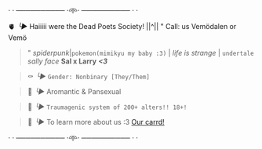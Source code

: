 · · ────────── ·𖥸· ────────── · ·

:anatomical_heart:
   *╰►* Haiiiii were the Dead Poets Society! ||^|| " Call: us Vemödalen or Vemö
   >   " *spiderpunk*|`pokemon(mimikyu my baby :3)` | *life is strange* | `undertale`  *sally face* **Sal x Larry** ***<3***

> :coffin:
   *╰►* `Gender: Nonbinary [They/Them]`
	 
> :guitar:
   *╰►* Aromantic & Pansexual

> :black_heart:
   *╰►* `Traumagenic system of 200+ alters!! 18+!`

> :mushroom: 
   *╰►*  To learn more about us :3
[Our carrd!](https://deadpoetssocietyexe.carrd.co/)

· · ────────── ·𖥸· ────────── · ·
